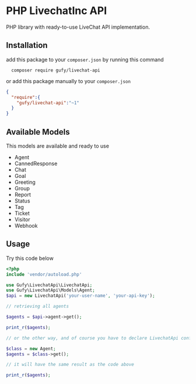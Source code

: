 PHP LivechatInc API
==============

PHP library with ready-to-use LiveChat API implementation.


## Installation

add this package to your `composer.json` by running this command

```shell
  composer require gufy/livechat-api
```

or add this package manually to your `composer.json`

```json
{
  "require":{
    "gufy/livechat-api":"~1"
  }
}
```

## Available Models
This models are available and ready to use
  - Agent
  - CannedResponse
  - Chat
  - Goal
  - Greeting
  - Group
  - Report
  - Status
  - Tag
  - Ticket
  - Visitor
  - Webhook

## Usage

Try this code below

```php
<?php
include 'vendor/autoload.php'

use Gufy\LivechatApi\LivechatApi;
use Gufy\LivechatApi\Models\Agent;
$api = new LivechatApi('your-user-name', 'your-api-key');

// retrieving all agents

$agents = $api->agent->get();

print_r($agents);

// or the other way, and of course you have to declare LivechatApi configuration first before using class below

$class = new Agent;
$agents = $class->get();

// it will have the same result as the code above

print_r($agents);
```
